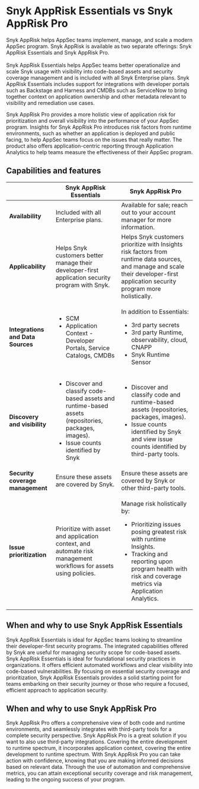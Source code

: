 # Snyk AppRisk Essentials vs Snyk AppRisk Pro

Snyk AppRisk helps AppSec teams implement, manage, and scale a modern AppSec program. Snyk AppRisk is available as two separate offerings: Snyk AppRisk Essentials and Snyk AppRisk Pro. \
\
Snyk AppRisk Essentials helps AppSec teams better operationalize and scale Snyk usage with visibility into code-based assets and security coverage management and is included with all Snyk Enterprise plans. Snyk AppRisk Essentials includes support for integrations with developer portals such as Backstage and Harness and CMDBs such as ServiceNow to bring together context on application ownership and other metadata relevant to visibility and remediation use cases.

Snyk AppRisk Pro provides a more holistic view of application risk for prioritization and overall visibility into the performance of your AppSec program. Insights for Snyk AppRisk Pro introduces risk factors from runtime environments, such as whether an application is deployed and public facing, to help AppSec teams focus on the issues that really matter. The product also offers application-centric reporting through Application Analytics to help teams measure the effectiveness of their AppSec program.

## Capabilities and features

|                                   | Snyk AppRisk Essentials                                                                                                                                      | Snyk AppRisk Pro                                                                                                                                                                                                                  |
| --------------------------------- | ------------------------------------------------------------------------------------------------------------------------------------------------------------ | --------------------------------------------------------------------------------------------------------------------------------------------------------------------------------------------------------------------------------- |
| **Availability**                  | Included with all Enterprise plans.                                                                                                                          | Available for sale; reach out to your account manager for more information.                                                                                                                                                       |
| **Applicability**                 | Helps Snyk customers better manage their developer-first application security program with Snyk.                                                             | Helps Snyk customers prioritize with Insights risk factors from runtime data sources, and manage and scale their developer-first application security program more holistically.                                                  |
| **Integrations and Data Sources** | <ul><li>SCM</li><li>Application Context - Developer Portals, Service Catalogs, CMDBs</li></ul>                                                               | <p>In addition to Essentials:</p><ul><li>3rd party secrets</li><li>3rd party Runtime, observability, cloud, CNAPP</li><li>Snyk Runtime Sensor</li></ul>                                                                           |
| **Discovery and visibility**      | <ul><li>Discover and classify code-based assets and runtime-based assets (repositories, packages, images).</li><li>Issue counts identified by Snyk</li></ul> | <ul><li>Discover and classify code and runtime-based assets (repositories, packages, images).</li><li>Issue counts identified by Snyk and view issue counts identified by third-party tools.</li></ul>                            |
| **Security coverage management**  | Ensure these assets are covered by Snyk.                                                                                                                     | Ensure these assets are covered by Snyk or other third-party tools.                                                                                                                                                               |
| **Issue prioritization**          | Prioritize with asset and application context, and automate risk management workflows for assets using policies.                                             | <p>Manage risk holistically by:</p><ul><li>Prioritizing issues posing greatest risk with runtime Insights.</li><li>Tracking and reporting upon program health with risk and coverage metrics via Application Analytics.</li></ul> |

## When and why to use Snyk AppRisk Essentials

Snyk AppRisk Essentials is ideal for AppSec teams looking to streamline their developer-first security programs. The integrated capabilities offered by Snyk are useful for managing security scope for code-based assets. Snyk AppRisk Essentials is ideal for foundational security practices in organizations. It offers efficient automated workflows and clear visibility into code-based vulnerabilities. By focusing on essential security coverage and prioritization, Snyk AppRisk Essentials provides a solid starting point for teams embarking on their security journey or those who require a focused, efficient approach to application security.

## When and why to use Snyk AppRisk Pro

Snyk AppRisk Pro offers a comprehensive view of both code and runtime environments, and seamlessly integrates with third-party tools for a complete security perspective. Snyk AppRisk Pro is a great solution if you want to also use third-party integrations. Covering the entire development to runtime spectrum, it incorporates application context, covering the entire development to runtime spectrum. With Snyk AppRisk Pro you can take action with confidence, knowing that you are making informed decisions based on relevant data. Through the use of automation and comprehensive metrics, you can attain exceptional security coverage and risk management, leading to the ongoing success of your program.
